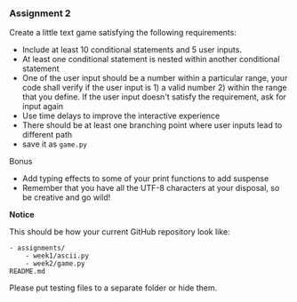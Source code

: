 ### Assignment 2 

Create a little text game satisfying the following requirements:
- Include at least 10 conditional statements and 5 user inputs. 
- At least one conditional statement is nested within another conditional statement
- One of the user input should be a number within a particular range, your code shall verify if the user input is 1) a valid number 2) within the range that you define. If the user input doesn't satisfy the requirement, ask for input again
- Use time delays to improve the interactive experience
- There should be at least one branching point where user inputs lead to different path
- save it as `game.py`

Bonus
- Add typing effects to some of your print functions to add suspense
- Remember that you have all the UTF-8 characters at your disposal, so be creative and go wild!

**Notice**

This should be how your current GitHub repository look like:
```
- assignments/
    - week1/ascii.py
    - week2/game.py
README.md
```
Please put testing files to a separate folder or hide them.